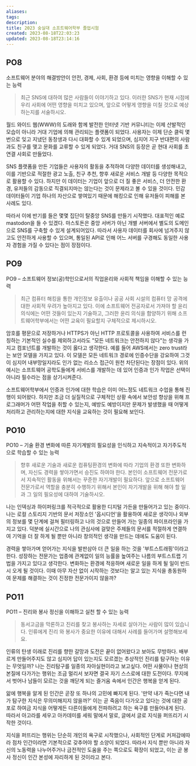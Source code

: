 ```yaml
---
aliases: 
tags: 
description:
title: 2023 숭실대 소프트웨어학부 졸업시험
created: 2023-08-18T22:03:23
updated: 2023-08-18T23:14:16
---
```


## PO8

소프트웨어 분야의 해결방안이 안전, 경제, 사회, 환경 등에 미치는 영향을 이해할 수 있는 능력

> 최근 SNS에 대하여 많은 사람들이 이야기하고 있다. 이러한 SNS가 현재 시점에 우리 사회에 어떤 영향을 미치고 있으며, 앞으로 어떻게 영향을 미칠 것으로 예상하는지를 서술하시오.

월드 와이드 웹(WWW)의 도래와 함께 발전한 인터넷 기반 커뮤니티는 이제 산발적인 모습이 아니라 거대 기업에 의해 관리되는 플랫폼이 되었다. 사용자는 이제 단순 클릭 몇 번으로 잊고 지냈던 동창생과 다시 대화할 수 있게 되었으며, 심지어 지구 반대편의 사람과도 친구를 맺고 문화를 교류할 수 있게 되었다. 거대 SNS의 등장은 곧 현대 사회를 초연결 사회로 만들었다. 

SNS 플랫폼을 만든 기업들은 사용자의 활동을 추적하여 다양한 데이터를 생성해내고, 이를 기반으로 적절한 광고 노출, 친구 추천, 향후 새로운 서비스 개발 등 다양한 목적으로 활용할 수 있다. 하지만 이 데이터는 기업이 앞으로 더 질 좋은 서비스, 더 안전한 환경, 유저들의 감동으로 직결되지마는 않는다는 것이 문제라고 볼 수 있을 것이다. 민감 데이터들이 기업 하나의 자산으로 쌓여있기 때문에 해킹으로 인해 유저들이 피해를 본 사례도 있다. 

따라서 이에 반기를 들은 몇몇 집단이 탈중앙 SNS를 만들기 시작했다. 대표적인 예로 mastodon을 들 수 있겠다. 마스토돈은 중앙 서버가 아닌 개별 서버에서 별도의 도메인으로 SNS를 구축할 수 있게 설계되어있다. 따라서 사용자 데이터를 회사에 넘겨주지 않고도 안전하게 사용할 수 있으며, 통일된 API로 인해 어느 서버를 구경해도 동일한 사용자 경험을 가질 수 있다는 점이 장점이다. 

## PO9

PO9 – 소프트웨어 정보(공)학인으로서의 직업윤리와 사회적 책임을 이해할 수 있는 능력

> 최근 컴퓨터 해킹을 통한 개인정보 유출이나 공공 사회 시설의 컴퓨터 망 공격에 대한 사회적 우려가 높아지고 있다. 이에 소프트웨어 전공자로서 가져야 할 윤리 의식에는 어떤 것들이 있는지 기술하고, 그러한 윤리 의식을 함양하기 위해 소프트웨어학부에서는 어떤 교육이 필요할지 구체적으로 제시하시오.

암호를 평문으로 저장하거나 HTTPS가 아닌 HTTP 프로토콜을 사용하여 서비스를 런칭하는 기본적인 실수를 제외하고서라도 "모든 네트워크는 안전하지 않다"는 생각을 가지고 컴포넌트를 개발하는 것이 옳다고 생각한다. 예를 들어 AWS에서는 zero trust라는 보안 모델을 가지고 있다. 이 모델은 모든 네트워크 경로에 인증수단을 강요하여 그것이 심지어 내부망일지라도 인가 없는 리소스 접근이 원천 차단된다는 장점이 있다. 위의 예시는 소프트웨어 공학도들에게 서비스를 개발하는 데 있어 인증과 인가 작업은 선택이 아니라 필수라는 점을 상기시켜준다.

소프트웨어학부에서 인증과 인가에 대한 학습은 이미 어느정도 네트워크 수업을 통해 진행이 되어왔다. 하지만 조금 더 실질적으로 구체적인 상황 속에서 보안성 향상을 위해 프로그래머가 어떤 작업을 취할 수 있는지, 예방도 예방이지만 문제가 발생했을 때 어떻게 처리하고 관리하는지에 대한 지식을 교육하는 것이 필요해 보인다.

## PO10

PO10 – 기술 환경 변화에 따른 자기계발의 필요성을 인식하고 지속적이고 자기주도적으로 학습할 수 있는 능력

> 향후 새로운 기술과 새로운 컴퓨팅환경의 변화에 따라 기업의 환경 또한 변화하며, 자신도 경력을 쌓아가면서 승진도 하여야 한다. 본인이 소프트웨어 전문가로서 지속적인 활동을 위해서는 꾸준한 자기개발이 필요하다. 앞으로 소프트웨어 전문가로서 역할을 충분히 수행하기 위해서 본인이 자기개발을 위해 해야 할 일과 그 일의 필요성에 대하여 기술하시오.

나는 인덱싱과 하이퍼링크를 적극적으로 활용한 디지털 가든을 만들어가고 있는 중이다. 나는 로컬 스토리지 기반의 문서 저장소인 '옵시디언'을 활용하여 새로운 생각이나 외부의 정보를 몇 단계에 걸쳐 필터링하고 나의 것으로 만들어 가는 일종의 파이프라인을 가지고 있다. 덕분에 실시간으로 나의 관심사에 걸맞은 주제들의 문서를 적절하게 연결하여 기억을 더 잘 하게 될 뿐만 아니라 창의적인 생각을 만드는 데에도 도움이 된다. 

경력을 쌓아가며 얻어가는 지식을 발판삼아 더 큰 일을 하는 것을 '부트스트래핑'이라고 한다. 성장하는 전문가는 업종에 관계없이 일의 능률을 높여주는 나름의 부트스트랩 기법을 가지고 있다고 생각한다. 변화하는 환경에 적응하며 새로운 일을 하게 될 일이 반드시 오게 될 것이다. 이때 아무 자산 없이 시작하는 것보다는 알고 있는 지식을 총동원하여 문제를 해결하는 것이 진정한 전문가이지 않을까?

## PO11

PO11 – 진리와 봉사 정신을 이해하고 실천 할 수 있는 능력

> 동서고금을 막론하고 진리를 찾고 봉사하는 자세로 살아가는 사람이 많이 있습니다. 인류에게 진리 와 봉사가 중요한 이유에 대해서 사례를 들어가며 설명해보세요.

인류의 탄생 이래로 진리를 향한 갈망과 도전은 끝이 없어왔다고 보아도 무방하다. 배부르게 만들어주지도 않고 심지어 답이 있는지도 모르겠는 추상적인 진리를 탐구하는 이유는 무엇일까? 나는 진리탐구를 일종의 자아실현이라고 보고싶다. 어떤 사물이나 현상의 본질에 다가가는 행위는 조금 멀리서 보자면 결국 자기 스스로에 대한 도전이다. 무지에서 벗어나 남들이 모르는 것을 깨닫게 되는 즐거움 속에서 인간은 행복을 얻게 된다. 

앎에 행복을 알게 된 인간은 곧장 또 하나의 고민에 빠지게 된다. '만약 내가 죽는다면 내가 탐구한 지식은 무의미해지지 않을까?' 이는 곧 죽음이 다가오고 있다는 것에 대한 공포로 하여금 지식을 어떻게든 다른이들에게 전파하려고 하는 욕구를 만들어내게 된다. 따라서 아고라를 세우고 아카데미를 세워 말에서 말로, 글에서 글로 지식을 퍼뜨리기 시작한 것이다. 

지식을 퍼뜨리는 행위는 단순히 개인의 욕구로 시작했으나, 사회적인 단계로 커져감에따라 점차 인간이라면 기본적으로 갖추어야 할 소양이 되었다. 따라서 지식 뿐만 아니라 자신의 노동력을 나누어주거나 금전적인 도움을 주는 쪽으로도 확장이 되었고, 이는 곧 봉사 정신이 인간 본성에 자리하게 된 것이라고 본다.
